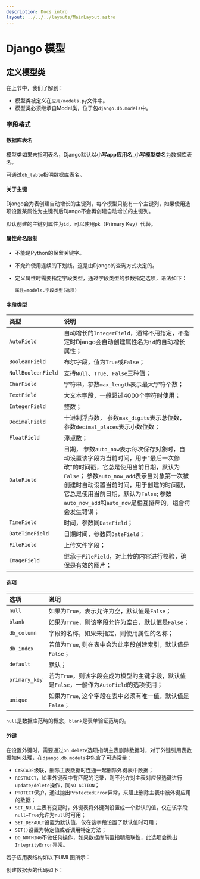 ```yaml
---
description: Docs intro
layout: ../../../layouts/MainLayout.astro
---
```


 # Django 模型

## 定义模型类

在上节中，我们了解到：

- 模型类被定义在`应用/models.py`文件中。
- 模型类必须继承自Model类，位于包`django.db.models`中。

### 字段格式

#### 数据库表名

模型类如果未指明表名，Django默认以**小写app应用名_小写模型类名**为数据库表名。

可通过`db_table`指明数据库表名。

#### 关于主键

Django会为表创建自动增长的主键列，每个模型只能有一个主键列，如果使用选项设置某属性为主键列后Django不会再创建自动增长的主键列。

默认创建的主键列属性为`id`，可以使用`pk`（Primary Key）代替。

#### 属性命名限制

- 不能是Python的保留关键字。

- 不允许使用连续的下划线，这是由Django的查询方式决定的。

- 定义属性时需要指定字段类型，通过字段类型的参数指定选项，语法如下：

  ```
  属性=models.字段类型(选项)
  ```

#### 字段类型

| 类型               | 说明                                                         |
| :--------------------------- | :------------------------------------------------- |
| `AutoField`        | 自动增长的`IntegerField`，通常不用指定，不指定时Django会自动创建属性名为`id`的自动增长属性； |
| `BooleanField`     | 布尔字段，值为`True`或`False`；                              |
| `NullBooleanField` | 支持`Null`、`True`、`False`三种值；                          |
| `CharField`        | 字符串，参数`max_length`表示最大字符个数；                   |
| `TextField`        | 大文本字段，一般超过4000个字符时使用；                       |
| `IntegerField`     | 整数；                                                       |
| `DecimalField`     | 十进制浮点数， 参数`max_digits`表示总位数， 参数`decimal_places`表示小数位数； |
| `FloatField`       | 浮点数；                                                     |
| `DateField`        | 日期， 参数`auto_now`表示每次保存对象时，自动设置该字段为当前时间，用于"最后一次修改"的时间戳，它总是使用当前日期，默认为`False`； 参数`auto_now_add`表示当对象第一次被创建时自动设置当前时间，用于创建的时间戳，它总是使用当前日期，默认为`False`; 参数`auto_now_add`和`auto_now`是相互排斥的，组合将会发生错误； |
| `TimeField`        | 时间，参数同`DateField`；                                    |
| `DateTimeField`    | 日期时间，参数同`DateField`；                                |
| `FileField`        | 上传文件字段；                                               |
| `ImageField`       | 继承于`FileField`，对上传的内容进行校验，确保是有效的图片；  |

#### 选项

| 选项          | 说明                                                         |
| :-------------------- | :--------------------------------------------------- |
| `null`        | 如果为`True`，表示允许为空，默认值是`False`；                |
| `blank`       | 如果为`True`，则该字段允许为空白，默认值是`False`；          |
| `db_column`   | 字段的名称，如果未指定，则使用属性的名称；                   |
| `db_index`    | 若值为`True`, 则在表中会为此字段创建索引，默认值是`False`；  |
| `default`     | 默认；                                                       |
| `primary_key` | 若为`True`，则该字段会成为模型的主键字段，默认值是`False`，一般作为`AutoField`的选项使用； |
| `unique`      | 如果为`True`, 这个字段在表中必须有唯一值，默认值是`False`；  |

`null`是数据库范畴的概念，`blank`是表单验证范畴的。

#### 外键

在设置外键时，需要通过`on_delete`选项指明主表删除数据时，对于外键引用表数据如何处理，在`django.db.models`中包含了可选常量：

- `CASCADE`级联，删除主表数据时连通一起删除外键表中数据；
- `RESTRICT`，如果外键表中有匹配的记录，则不允许对主表对应候选键进行`update/delete`操作，同`NO ACTION`；
- `PROTECT`保护，通过抛出`ProtectedError`异常，来阻止删除主表中被外键应用的数据；
- `SET_NULL`主表有变更时，外键表将外键列设置成一个默认的值，仅在该字段`null=True`允许为`null`时可用；
- `SET_DEFAULT`设置为默认值，仅在该字段设置了默认值时可用；
- `SET()`设置为特定值或者调用特定方法；
- `DO_NOTHING`不做任何操作，如果数据库前置指明级联性，此选项会抛出`IntegrityError`异常。

若子应用表结构如以下UML图所示：



创建数据表的代码如下：



